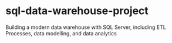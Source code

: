 # sql-data-warehouse-project
Building a modern data warehouse with SQL Server, including ETL Processes, data modelling, and data analytics
